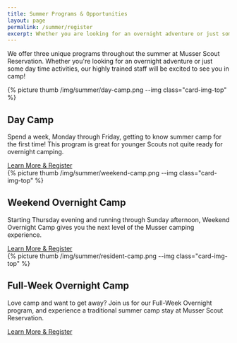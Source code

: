 ```yaml
---
title: Summer Programs & Opportunities
layout: page
permalink: /summer/register
excerpt: Whether you are looking for an overnight adventure or just some day time activities, our highly trained staff will be excited to see you in camp!
---
```

We offer three unique programs throughout the summer at Musser Scout Reservation. Whether you're looking for an overnight adventure or just some day time activities, our highly trained staff will be excited to see you in camp!

<div class="row mb-3">
  <div class="col-md-4">
    <div class="card">
      {% picture thumb /img/summer/day-camp.png --img class="card-img-top" %}
      <div class="card-body">
        <h2 class="card-title">Day Camp</h2>
        <p class="card-text">Spend a week, Monday through Friday, getting to know summer camp for the first time! This program is great for younger Scouts not quite ready for overnight camping.</p>
        <a href="/summer/day-camp" class="btn btn-primary btn-block">Learn More & Register</a>
      </div>
    </div>
  </div>
  <div class="col-md-4">
    <div class="card">
      {% picture thumb /img/summer/weekend-camp.png --img class="card-img-top" %}
      <div class="card-body">
        <h2 class="card-title">Weekend Overnight Camp</h2>
        <p class="card-text">Starting Thursday evening and running through Sunday afternoon, Weekend Overnight Camp gives you the next level of the Musser camping experience.</p>
        <a href="/summer/weekend-overnight" class="btn btn-primary btn-block">Learn More & Register</a>
      </div>
    </div>
  </div>
  <div class="col-md-4">
    <div class="card">
      {% picture thumb /img/summer/resident-camp.png --img class="card-img-top" %}
      <div class="card-body">
        <h2 class="card-title">Full-Week Overnight Camp</h2>
        <p class="card-text">Love camp and want to get away?  Join us for our Full-Week Overnight program, and experience a traditional summer camp stay at Musser Scout Reservation.</p>
        <a href="/summer/full-week-overnight" class="btn btn-primary btn-block">Learn More & Register</a>
      </div>
    </div>
  </div>
</div>
